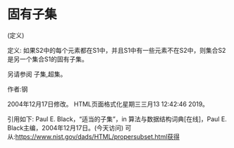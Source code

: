 # 固有子集


(定义)



定义:
如果S2中的每个元素都在S1中，并且S1中有一些元素不在S2中，则集合S2是另一个集合S1的固有子集。



另请参阅
子集,超集。


作者:钢







2004年12月17日修改。
HTML页面格式化星期三三月13 12:42:46 2019。



引用如下:
Paul E. Black，“适当的子集”，in
算法与数据结构词典[在线]，Paul E. Black主编，2004年12月17日。(今天访问)
可从:https://www.nist.gov/dads/HTML/propersubset.html获得